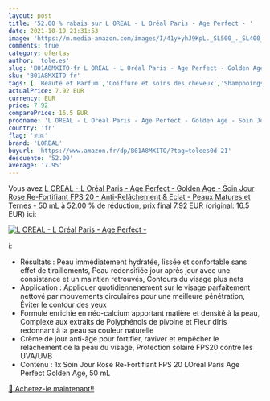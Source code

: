 ```yaml
---
layout: post
title: '52.00 % rabais sur L OREAL - L Oréal Paris - Age Perfect - '
date: 2021-10-19 21:31:53
image: 'https://m.media-amazon.com/images/I/41y+yhJ9KpL._SL500_._SL400_.jpg'
comments: true
category: ofertas
author: 'tole.es'
slug: 'B01A8MXITO-fr L OREAL - L Oréal Paris - Age Perfect - Golden Age - Soin...'
sku: 'B01A8MXITO-fr'
tags: [ 'Beauté et Parfum','Coiffure et soins des cheveux','Shampooings','Soins des cheveux','loreal', ]
actualPrice: 7.92 EUR
currency: EUR
price: 7.92
comparePrice: 16.5 EUR
prodname: 'L OREAL - L Oréal Paris - Age Perfect - Golden Age - Soin Jour Rose Re-Fortifiant FPS 20 - Anti-Relâchement & Eclat - Peaux Matures et Ternes - 50 mL'
country: 'fr'
flag: '🇫🇷'
brand: 'LOREAL'
buyurl: 'https://www.amazon.fr/dp/B01A8MXITO/?tag=tolees0d-21'
descuento: '52.00'
average: '7.95'
---
```


Vous avez [L OREAL - L Oréal Paris - Age Perfect - Golden Age - Soin Jour Rose Re-Fortifiant FPS 20 - Anti-Relâchement & Eclat - Peaux Matures et Ternes - 50 mL](https://www.amazon.fr/dp/B01A8MXITO/?tag=tolees0d-21)  à  52.00 % de réduction, prix final  7.92 EUR (original: 16.5 EUR) ici:

[![L OREAL - L Oréal Paris - Age Perfect - ](https://m.media-amazon.com/images/I/41y+yhJ9KpL._SL500_._SL400_.jpg)](https://www.amazon.fr/dp/B01A8MXITO/?tag=tolees0d-21)

ℹ️:

- Résultats : Peau immédiatement hydratée, lissée et confortable sans effet de tiraillements, Peau redensifiée jour après jour avec une consistance et un maintien retrouvés, Contours du visage plus nets
- Application : Appliquer quotidiennenement sur le visage parfaitement nettoyé par mouvements circulaires pour une meilleure pénétration, Éviter le contour des yeux
- Formule enrichie en néo-calcium apportant matière et densité à la peau, Complexe aux extraits de Polyphénols de pivoine et Fleur dIris redonnant à la peau sa couleur naturelle
- Crème de jour anti-âge pour fortifier, raviver et empêcher le relâchement de la peau du visage, Protection solaire FPS20 contre les UVA/UVB
- Contenu : 1x Soin Jour Rose Re-Fortifiant FPS 20 LOréal Paris Age Perfect Golden Age, 50 mL

[🛒 Achetez-le maintenant!!](https://www.amazon.fr/dp/B01A8MXITO/?tag=tolees0d-21)
